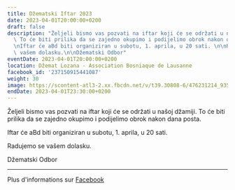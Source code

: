 ```yaml
---
title: Džematski Iftar 2023
date: 2023-04-01T20:00:00+0200
draft: false
description: "Željeli bismo vas pozvati na iftar koji će se održati u našoj džamiji.\
  \ To će biti prilika da se zajedno okupimo i podijelimo obrok nakon dana posta.\n\
  \nIftar će aBd biti organiziran u subotu, 1. aprila, u 20 sati. \n\nRadujemo se\
  \ vašem dolasku.\n\nDžematski Odbor"
eventDate: 2023-04-01T20:00:00+0200
location: Džemat Lozana - Association Bosniaque de Lausanne
facebook_id: '237150915441087'
weight: 30
image: https://scontent-atl3-2.xx.fbcdn.net/v/t39.30808-6/476231214_935500385377228_3500090740640109385_n.jpg?_nc_cat=101&ccb=1-7&_nc_sid=9e60e4&_nc_ohc=3ohNH2sORJsQ7kNvwGRlk9S&_nc_oc=Admh07NV59Ii-PNSuhM-tTyrubNYciTgw2WjH9cb72psdfUeAf_eQwT6EswTa5ymC1E&_nc_zt=23&_nc_ht=scontent-atl3-2.xx&edm=ABTKTjYEAAAA&_nc_gid=jcy-X-hJnaMRwiREyiJOKA&oh=00_AfT8yXtYh2oaDdNvbnQeuSyn6s4W91jmAfMf_II2MaIRNQ&oe=68920ADA
endDate: 2023-04-01T23:30:00+0200
---
```


Željeli bismo vas pozvati na iftar koji će se održati u našoj džamiji. To će biti prilika da se zajedno okupimo i podijelimo obrok nakon dana posta.

Iftar će aBd biti organiziran u subotu, 1. aprila, u 20 sati. 

Radujemo se vašem dolasku.

Džematski Odbor

---

Plus d'informations sur [Facebook](https://facebook.com/events/237150915441087)
